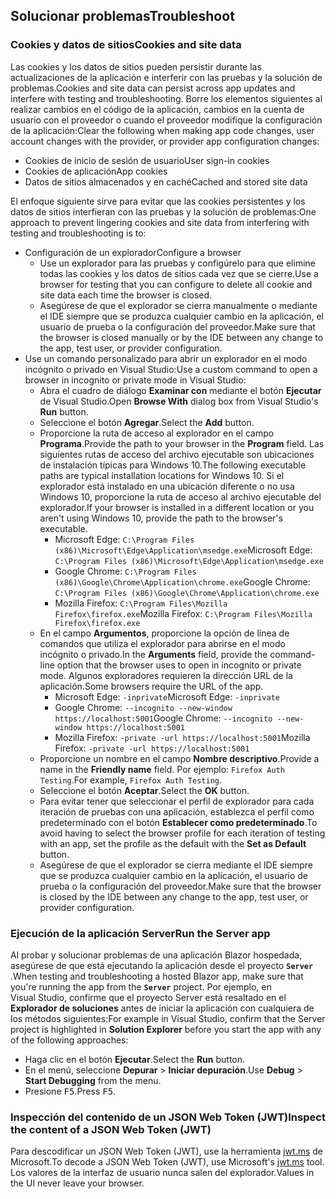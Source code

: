## <a name="troubleshoot"></a><span data-ttu-id="8e177-101">Solucionar problemas</span><span class="sxs-lookup"><span data-stu-id="8e177-101">Troubleshoot</span></span>

### <a name="cookies-and-site-data"></a><span data-ttu-id="8e177-102">Cookies y datos de sitios</span><span class="sxs-lookup"><span data-stu-id="8e177-102">Cookies and site data</span></span>

<span data-ttu-id="8e177-103">Las cookies y los datos de sitios pueden persistir durante las actualizaciones de la aplicación e interferir con las pruebas y la solución de problemas.</span><span class="sxs-lookup"><span data-stu-id="8e177-103">Cookies and site data can persist across app updates and interfere with testing and troubleshooting.</span></span> <span data-ttu-id="8e177-104">Borre los elementos siguientes al realizar cambios en el código de la aplicación, cambios en la cuenta de usuario con el proveedor o cuando el proveedor modifique la configuración de la aplicación:</span><span class="sxs-lookup"><span data-stu-id="8e177-104">Clear the following when making app code changes, user account changes with the provider, or provider app configuration changes:</span></span>

* <span data-ttu-id="8e177-105">Cookies de inicio de sesión de usuario</span><span class="sxs-lookup"><span data-stu-id="8e177-105">User sign-in cookies</span></span>
* <span data-ttu-id="8e177-106">Cookies de aplicación</span><span class="sxs-lookup"><span data-stu-id="8e177-106">App cookies</span></span>
* <span data-ttu-id="8e177-107">Datos de sitios almacenados y en caché</span><span class="sxs-lookup"><span data-stu-id="8e177-107">Cached and stored site data</span></span>

<span data-ttu-id="8e177-108">El enfoque siguiente sirve para evitar que las cookies persistentes y los datos de sitios interfieran con las pruebas y la solución de problemas:</span><span class="sxs-lookup"><span data-stu-id="8e177-108">One approach to prevent lingering cookies and site data from interfering with testing and troubleshooting is to:</span></span>

* <span data-ttu-id="8e177-109">Configuración de un explorador</span><span class="sxs-lookup"><span data-stu-id="8e177-109">Configure a browser</span></span>
  * <span data-ttu-id="8e177-110">Use un explorador para las pruebas y configúrelo para que elimine todas las cookies y los datos de sitios cada vez que se cierre.</span><span class="sxs-lookup"><span data-stu-id="8e177-110">Use a browser for testing that you can configure to delete all cookie and site data each time the browser is closed.</span></span>
  * <span data-ttu-id="8e177-111">Asegúrese de que el explorador se cierra manualmente o mediante el IDE siempre que se produzca cualquier cambio en la aplicación, el usuario de prueba o la configuración del proveedor.</span><span class="sxs-lookup"><span data-stu-id="8e177-111">Make sure that the browser is closed manually or by the IDE between any change to the app, test user, or provider configuration.</span></span>
* <span data-ttu-id="8e177-112">Use un comando personalizado para abrir un explorador en el modo incógnito o privado en Visual Studio:</span><span class="sxs-lookup"><span data-stu-id="8e177-112">Use a custom command to open a browser in incognito or private mode in Visual Studio:</span></span>
  * <span data-ttu-id="8e177-113">Abra el cuadro de diálogo **Examinar con** mediante el botón **Ejecutar** de Visual Studio.</span><span class="sxs-lookup"><span data-stu-id="8e177-113">Open **Browse With** dialog box from Visual Studio's **Run** button.</span></span>
  * <span data-ttu-id="8e177-114">Seleccione el botón **Agregar**.</span><span class="sxs-lookup"><span data-stu-id="8e177-114">Select the **Add** button.</span></span>
  * <span data-ttu-id="8e177-115">Proporcione la ruta de acceso al explorador en el campo **Programa**.</span><span class="sxs-lookup"><span data-stu-id="8e177-115">Provide the path to your browser in the **Program** field.</span></span> <span data-ttu-id="8e177-116">Las siguientes rutas de acceso del archivo ejecutable son ubicaciones de instalación típicas para Windows 10.</span><span class="sxs-lookup"><span data-stu-id="8e177-116">The following executable paths are typical installation locations for Windows 10.</span></span> <span data-ttu-id="8e177-117">Si el explorador está instalado en una ubicación diferente o no usa Windows 10, proporcione la ruta de acceso al archivo ejecutable del explorador.</span><span class="sxs-lookup"><span data-stu-id="8e177-117">If your browser is installed in a different location or you aren't using Windows 10, provide the path to the browser's executable.</span></span>
    * <span data-ttu-id="8e177-118">Microsoft Edge: `C:\Program Files (x86)\Microsoft\Edge\Application\msedge.exe`</span><span class="sxs-lookup"><span data-stu-id="8e177-118">Microsoft Edge: `C:\Program Files (x86)\Microsoft\Edge\Application\msedge.exe`</span></span>
    * <span data-ttu-id="8e177-119">Google Chrome: `C:\Program Files (x86)\Google\Chrome\Application\chrome.exe`</span><span class="sxs-lookup"><span data-stu-id="8e177-119">Google Chrome: `C:\Program Files (x86)\Google\Chrome\Application\chrome.exe`</span></span>
    * <span data-ttu-id="8e177-120">Mozilla Firefox: `C:\Program Files\Mozilla Firefox\firefox.exe`</span><span class="sxs-lookup"><span data-stu-id="8e177-120">Mozilla Firefox: `C:\Program Files\Mozilla Firefox\firefox.exe`</span></span>
  * <span data-ttu-id="8e177-121">En el campo **Argumentos**, proporcione la opción de línea de comandos que utiliza el explorador para abrirse en el modo incógnito o privado.</span><span class="sxs-lookup"><span data-stu-id="8e177-121">In the **Arguments** field, provide the command-line option that the browser uses to open in incognito or private mode.</span></span> <span data-ttu-id="8e177-122">Algunos exploradores requieren la dirección URL de la aplicación.</span><span class="sxs-lookup"><span data-stu-id="8e177-122">Some browsers require the URL of the app.</span></span>
    * <span data-ttu-id="8e177-123">Microsoft Edge: `-inprivate`</span><span class="sxs-lookup"><span data-stu-id="8e177-123">Microsoft Edge: `-inprivate`</span></span>
    * <span data-ttu-id="8e177-124">Google Chrome: `--incognito --new-window https://localhost:5001`</span><span class="sxs-lookup"><span data-stu-id="8e177-124">Google Chrome: `--incognito --new-window https://localhost:5001`</span></span>
    * <span data-ttu-id="8e177-125">Mozilla Firefox: `-private -url https://localhost:5001`</span><span class="sxs-lookup"><span data-stu-id="8e177-125">Mozilla Firefox: `-private -url https://localhost:5001`</span></span>
  * <span data-ttu-id="8e177-126">Proporcione un nombre en el campo **Nombre descriptivo**.</span><span class="sxs-lookup"><span data-stu-id="8e177-126">Provide a name in the **Friendly name** field.</span></span> <span data-ttu-id="8e177-127">Por ejemplo: `Firefox Auth Testing`.</span><span class="sxs-lookup"><span data-stu-id="8e177-127">For example, `Firefox Auth Testing`.</span></span>
  * <span data-ttu-id="8e177-128">Seleccione el botón **Aceptar**.</span><span class="sxs-lookup"><span data-stu-id="8e177-128">Select the **OK** button.</span></span>
  * <span data-ttu-id="8e177-129">Para evitar tener que seleccionar el perfil de explorador para cada iteración de pruebas con una aplicación, establezca el perfil como predeterminado con el botón **Establecer como predeterminado**.</span><span class="sxs-lookup"><span data-stu-id="8e177-129">To avoid having to select the browser profile for each iteration of testing with an app, set the profile as the default with the **Set as Default** button.</span></span>
  * <span data-ttu-id="8e177-130">Asegúrese de que el explorador se cierra mediante el IDE siempre que se produzca cualquier cambio en la aplicación, el usuario de prueba o la configuración del proveedor.</span><span class="sxs-lookup"><span data-stu-id="8e177-130">Make sure that the browser is closed by the IDE between any change to the app, test user, or provider configuration.</span></span>

### <a name="run-the-server-app"></a><span data-ttu-id="8e177-131">Ejecución de la aplicación Server</span><span class="sxs-lookup"><span data-stu-id="8e177-131">Run the Server app</span></span>

<span data-ttu-id="8e177-132">Al probar y solucionar problemas de una aplicación Blazor hospedada, asegúrese de que está ejecutando la aplicación desde el proyecto **`Server`** .</span><span class="sxs-lookup"><span data-stu-id="8e177-132">When testing and troubleshooting a hosted Blazor app, make sure that you're running the app from the **`Server`** project.</span></span> <span data-ttu-id="8e177-133">Por ejemplo, en Visual Studio, confirme que el proyecto Server está resaltado en el **Explorador de soluciones** antes de iniciar la aplicación con cualquiera de los métodos siguientes:</span><span class="sxs-lookup"><span data-stu-id="8e177-133">For example in Visual Studio, confirm that the Server project is highlighted in **Solution Explorer** before you start the app with any of the following approaches:</span></span>

* <span data-ttu-id="8e177-134">Haga clic en el botón **Ejecutar**.</span><span class="sxs-lookup"><span data-stu-id="8e177-134">Select the **Run** button.</span></span>
* <span data-ttu-id="8e177-135">En el menú, seleccione **Depurar** > **Iniciar depuración**.</span><span class="sxs-lookup"><span data-stu-id="8e177-135">Use **Debug** > **Start Debugging** from the menu.</span></span>
* <span data-ttu-id="8e177-136">Presione <kbd>F5</kbd>.</span><span class="sxs-lookup"><span data-stu-id="8e177-136">Press <kbd>F5</kbd>.</span></span>

### <a name="inspect-the-content-of-a-json-web-token-jwt"></a><span data-ttu-id="8e177-137">Inspección del contenido de un JSON Web Token (JWT)</span><span class="sxs-lookup"><span data-stu-id="8e177-137">Inspect the content of a JSON Web Token (JWT)</span></span>

<span data-ttu-id="8e177-138">Para descodificar un JSON Web Token (JWT), use la herramienta [jwt.ms](https://jwt.ms/) de Microsoft.</span><span class="sxs-lookup"><span data-stu-id="8e177-138">To decode a JSON Web Token (JWT), use Microsoft's [jwt.ms](https://jwt.ms/) tool.</span></span> <span data-ttu-id="8e177-139">Los valores de la interfaz de usuario nunca salen del explorador.</span><span class="sxs-lookup"><span data-stu-id="8e177-139">Values in the UI never leave your browser.</span></span>
